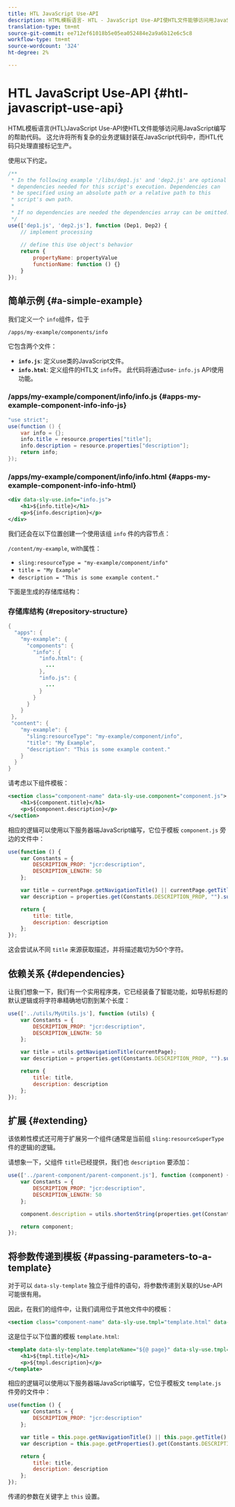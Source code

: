 ```yaml
---
title: HTL JavaScript Use-API
description: HTML模板语言- HTL - JavaScript Use-API使HTL文件能够访问用JavaScript编写的帮助代码。
translation-type: tm+mt
source-git-commit: ee712ef61018b5e05ea052484e2a9a6b12e6c5c8
workflow-type: tm+mt
source-wordcount: '324'
ht-degree: 2%

---
```



# HTL JavaScript Use-API {#htl-javascript-use-api}

HTML模板语言(HTL)JavaScript Use-API使HTL文件能够访问用JavaScript编写的帮助代码。 这允许将所有复杂的业务逻辑封装在JavaScript代码中，而HTL代码只处理直接标记生产。

使用以下约定。

```javascript
/**
 * In the following example '/libs/dep1.js' and 'dep2.js' are optional
 * dependencies needed for this script's execution. Dependencies can
 * be specified using an absolute path or a relative path to this
 * script's own path.
 *
 * If no dependencies are needed the dependencies array can be omitted.
 */
use(['dep1.js', 'dep2.js'], function (Dep1, Dep2) {
    // implement processing
  
    // define this Use object's behavior
    return {
        propertyName: propertyValue
        functionName: function () {}
    }
});
```

## 简单示例 {#a-simple-example}

我们定义一个 `info`组件，位于

`/apps/my-example/components/info`

它包含两个文件：

* **`info.js`**: 定义use类的JavaScript文件。
* **`info.html`**: 定义组件的HTL文 `info`件。 此代码将通过use- `info.js` API使用功能。

### /apps/my-example/component/info/info.js {#apps-my-example-component-info-info-js}

```java
"use strict";
use(function () {
    var info = {};
    info.title = resource.properties["title"];
    info.description = resource.properties["description"];
    return info;
});
```

### /apps/my-example/component/info/info.html {#apps-my-example-component-info-info-html}

```xml
<div data-sly-use.info="info.js">
    <h1>${info.title}</h1>
    <p>${info.description}</p>
</div>
```

我们还会在以下位置创建一个使用该组 `info` 件的内容节点：

`/content/my-example`, with属性：

* `sling:resourceType = "my-example/component/info"`
* `title = "My Example"`
* `description = "This is some example content."`

下面是生成的存储库结构：

### 存储库结构 {#repository-structure}

```java
{
  "apps": {
    "my-example": {
      "components": {
        "info": {
          "info.html": {
            ...
          },
          "info.js": {
            ...
          }
        }
      }
    }
 },
 "content": {
    "my-example": {
      "sling:resourceType": "my-example/component/info",
      "title": "My Example",
      "description": "This is some example content."
    }
  }
}
```

请考虑以下组件模板：

```xml
<section class="component-name" data-sly-use.component="component.js">
    <h1>${component.title}</h1>
    <p>${component.description}</p>
</section>
```

相应的逻辑可以使用以下服务器端JavaScript编写，它位于模板 `component.js` 旁边的文件中：

```javascript
use(function () {
    var Constants = {
        DESCRIPTION_PROP: "jcr:description",
        DESCRIPTION_LENGTH: 50
    };

    var title = currentPage.getNavigationTitle() || currentPage.getTitle() || currentPage.getName();
    var description = properties.get(Constants.DESCRIPTION_PROP, "").substr(0, Constants.DESCRIPTION_LENGTH);

    return {
        title: title,
        description: description
    };
});
```

这会尝试从不同 `title` 来源获取描述，并将描述裁切为50个字符。

## 依赖关系 {#dependencies}

让我们想象一下，我们有一个实用程序类，它已经装备了智能功能，如导航标题的默认逻辑或将字符串精确地切割到某个长度：

```javascript
use(['../utils/MyUtils.js'], function (utils) {
    var Constants = {
        DESCRIPTION_PROP: "jcr:description",
        DESCRIPTION_LENGTH: 50
    };

    var title = utils.getNavigationTitle(currentPage);
    var description = properties.get(Constants.DESCRIPTION_PROP, "").substr(0, Constants.DESCRIPTION_LENGTH);

    return {
        title: title,
        description: description
    };
});
```

## 扩展 {#extending}

该依赖性模式还可用于扩展另一个组件(通常是当前组 `sling:resourceSuperType` 件的逻辑)的逻辑。

请想象一下，父组件 `title`已经提供，我们也 `description` 要添加：

```javascript
use(['../parent-component/parent-component.js'], function (component) {
    var Constants = {
        DESCRIPTION_PROP: "jcr:description",
        DESCRIPTION_LENGTH: 50
    };

    component.description = utils.shortenString(properties.get(Constants.DESCRIPTION_PROP, ""), Constants.DESCRIPTION_LENGTH);

    return component;
});
```

## 将参数传递到模板 {#passing-parameters-to-a-template}

对于可以 `data-sly-template` 独立于组件的语句，将参数传递到关联的Use-API可能很有用。

因此，在我们的组件中，让我们调用位于其他文件中的模板：

```xml
<section class="component-name" data-sly-use.tmpl="template.html" data-sly-call="${tmpl.templateName @ page=currentPage}"></section>
```

这是位于以下位置的模板 `template.html`:

```xml
<template data-sly-template.templateName="${@ page}" data-sly-use.tmpl="${'template.js' @ page=page, descriptionLength=50}">
    <h1>${tmpl.title}</h1>
    <p>${tmpl.description}</p>
</template>
```

相应的逻辑可以使用以下服务器端JavaScript编写，它位于模板文 `template.js` 件旁的文件中：

```javascript
use(function () {
    var Constants = {
        DESCRIPTION_PROP: "jcr:description"
    };

    var title = this.page.getNavigationTitle() || this.page.getTitle() || this.page.getName();
    var description = this.page.getProperties().get(Constants.DESCRIPTION_PROP, "").substr(0, this.descriptionLength);

    return {
        title: title,
        description: description
    };
});
```

传递的参数在关键字上 `this` 设置。
